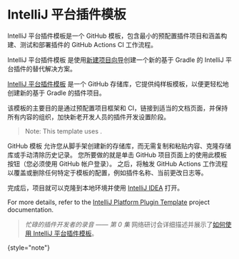 <!-- Copyright 2000-2023 JetBrains s.r.o. and contributors. Use of this source code is governed by the Apache 2.0 license. -->

# IntelliJ 平台插件模板

<link-summary>IntelliJ 平台插件模板是一个 GitHub 模板，包含最小的预配置插件项目和涵盖构建、测试和部署插件的 GitHub Actions CI 工作流程。</link-summary>

IntelliJ 平台插件模板 是使用[新建项目向导](creating_plugin_project.md)创建一个新的基于 Gradle 的 IntelliJ 平台插件的替代解决方案。

[IntelliJ 平台插件模板][gh:plugin-template] 是一个 GitHub 存储库，它提供纯样板模板，以便更轻松地创建新的基于 Gradle 的插件项目。

该模板的主要目的是通过预配置项目框架和 CI，链接到适当的文档页面，并保持所有内容的组织，加快新老开发人员的插件开发设置阶段。

> Note: This template uses [](tools_intellij_platform_gradle_plugin.md).

GitHub 模板 允许您从脚手架创建新的存储库，而无需复制和粘贴内容、克隆存储库或手动清除历史记录。
您所要做的就是单击 GitHub 项目页面上的<control>使用此模板</control>按钮（您必须使用 GitHub 帐户登录）。
之后，将触发 GitHub Actions 工作流程以覆盖或删除任何特定于模板的配置，例如插件名称、当前更改日志等。

完成后，项目就可以克隆到本地环境并使用 [IntelliJ IDEA](https://www.jetbrains.com/idea/download) 打开。

For more details, refer to the [IntelliJ Platform Plugin Template][gh:plugin-template] project documentation.

> _忙碌的插件开发者的录音 —— 第 0 集_ 网络研讨会详细描述并展示了[如何使用 IntelliJ 平台插件模板](https://youtu.be/-6D5-xEaYig?t=230)。
>
{style="note"}

[gh:plugin-template]: https://github.com/JetBrains/intellij-platform-plugin-template
